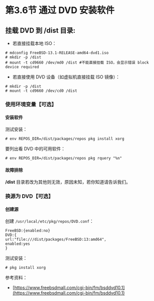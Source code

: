 # 第3.6节 通过 DVD 安装软件


## 挂载 DVD 到 **/dist** 目录:

 - 若直接挂载本地 ISO：

```
# mdconfig FreeBSD-13.1-RELEASE-amd64-dvd1.iso 
# mkdir -p /dist
# mount -t cd9660 /dev/md0 /dist #不能直接挂载 ISO，会显示错误 block device required
```
 
 - 若直接使用 DVD 设备（如虚拟机直接挂载 ISO 镜像）：

```
# mkdir -p /dist
# mount -t cd9660 /dev/cd0 /dist
```

### 使用环境变量【可选】
#### 安装软件

测试安装：

```
# env REPOS_DIR=/dist/packages/repos pkg install xorg
```

要列出看 DVD 中的可用软件：

```
# env REPOS_DIR=/dist/packages/repos pkg rquery "%n"
```

#### 故障排除

**/dist** 目录若改为其他则无效，原因未知，若你知道请告诉我们。

### 换源为 DVD【可选】

#### 创建源

创建 `/usr/local/etc/pkg/repos/DVD.conf`：

```
FreeBSD:{enabled:no}
DVD:{
url:"file:///dist/packages/FreeBSD:13:amd64",
enabled:yes
}
```

测试安装：

```
# pkg install xorg
```

参考资料：

 - [https://www.freebsdmall.com/cgi-bin/fm/bsddvd10.1](https://www.freebsdmall.com/cgi-bin/fm/bsddvd10.1)
